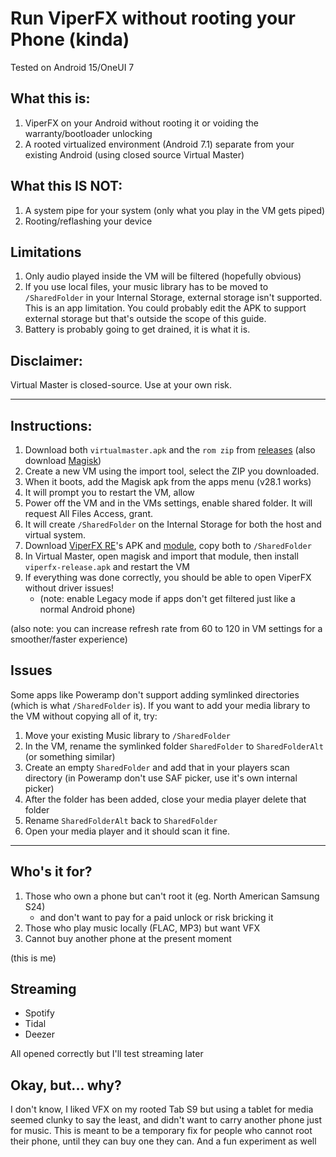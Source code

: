 # Run ViperFX without rooting your Phone (kinda)
Tested on Android 15/OneUI 7

## What this is:
1. ViperFX on your Android without rooting it or voiding the warranty/bootloader unlocking
2. A rooted virtualized environment (Android 7.1) separate from your existing Android (using closed source Virtual Master)

## What this IS NOT:
1. A system pipe for your system (only what you play in the VM gets piped)
2. Rooting/reflashing your device

## Limitations
1. Only audio played inside the VM will be filtered (hopefully obvious)
2. If you use local files, your music library has to be moved to `/SharedFolder` in your Internal Storage, external storage isn't supported. This is an app limitation. You could probably edit the APK to support external storage but that's outside the scope of this guide.
3. Battery is probably going to get drained, it is what it is.

## Disclaimer:
Virtual Master is closed-source. Use at your own risk.

----

## Instructions:
1. Download both `virtualmaster.apk` and the `rom zip` from [releases](https://github.com/jeeneo/rootless-viperfx/releases/tag/latest) (also download [Magisk](https://github.com/topjohnwu/Magisk/releases/tag/v28.1))
3. Create a new VM using the import tool, select the ZIP you downloaded.
4. When it boots, add the Magisk apk from the apps menu (v28.1 works)
5. It will prompt you to restart the VM, allow
6. Power off the VM and in the VMs settings, enable shared folder. It will request All Files Access, grant.
7. It will create `/SharedFolder` on the Internal Storage for both the host and virtual system.
8. Download [ViperFX RE](https://github.com/WSTxda/ViperFX-RE-Releases)'s APK and [module](https://github.com/WSTxda/ViPERFX_RE/releases), copy both to `/SharedFolder`
9. In Virtual Master, open magisk and import that module, then install `viperfx-release.apk` and restart the VM
10. If everything was done correctly, you should be able to open ViperFX without driver issues!
    - (note: enable Legacy mode if apps don't get filtered just like a normal Android phone)

(also note: you can increase refresh rate from 60 to 120 in VM settings for a smoother/faster experience)

## Issues
Some apps like Poweramp don't support adding symlinked directories (which is what `/SharedFolder` is). If you want to add your media library to the VM without copying all of it, try:

1. Move your existing Music library to `/SharedFolder`
2. In the VM, rename the symlinked folder `SharedFolder` to `SharedFolderAlt` (or something similar)
3. Create an empty `SharedFolder` and add that in your players scan directory (in Poweramp don't use SAF picker, use it's own internal picker)
4. After the folder has been added, close your media player delete that folder
5. Rename `SharedFolderAlt` back to `SharedFolder`
6. Open your media player and it should scan it fine.

----

## Who's it for?
1. Those who own a phone but can't root it (eg. North American Samsung S24)
   - and don't want to pay for a paid unlock or risk bricking it
2. Those who play music locally (FLAC, MP3) but want VFX
3. Cannot buy another phone at the present moment

(this is me)

## Streaming
 - Spotify
 - Tidal
 - Deezer

All opened correctly but I'll test streaming later

## Okay, but... why?
I don't know, I liked VFX on my rooted Tab S9 but using a tablet for media seemed clunky to say the least, and didn't want to carry another phone just for music. This is meant to be a temporary fix for people who cannot root their phone, until they can buy one they can. And a fun experiment as well
